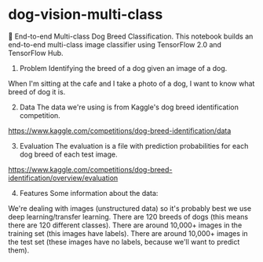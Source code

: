# dog-vision-multi-class
🐶 End-to-end Multi-class Dog Breed Classification.
This notebook builds an end-to-end multi-class image classifier using TensorFlow 2.0 and TensorFlow Hub.

1. Problem
Identifying the breed of a dog given an image of a dog.

When I'm sitting at the cafe and I take a photo of a dog, I want to know what breed of dog it is.

2. Data
The data we're using is from Kaggle's dog breed identification competition.

https://www.kaggle.com/competitions/dog-breed-identification/data

3. Evaluation
The evaluation is a file with prediction probabilities for each dog breed of each test image.

https://www.kaggle.com/competitions/dog-breed-identification/overview/evaluation

4. Features
Some information about the data:

We're dealing with images (unstructured data) so it's probably best we use deep learning/transfer learning.
There are 120 breeds of dogs (this means there are 120 different classes).
There are around 10,000+ images in the training set (this images have labels).
There are around 10,000+ images in the test set (these images have no labels, because we'll want to predict them).
